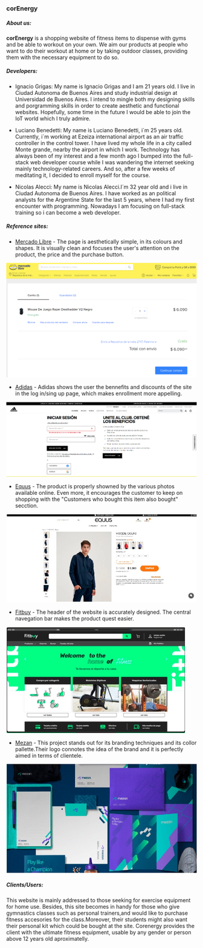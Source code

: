  ### **corEnergy**

##### About us:

**corEnergy** is a shopping website of fitness items to dispense with gyms and be able to workout on your own. We aim our products at people who want to do their workout at home or by taking outdoor classes, providing them with the necessary equipment to do so.

##### Developers:

- Ignacio Grigas: My name is Ignacio Grigas and I am 21 years old. I live in Ciudad Autonoma de Buenos Aires and study industrial design at Universidad de Buenos Aires. I intend to mingle both my designing skills and porgramming skills in order to create aesthetic and functional websites. Hopefully, some time in the future I would be able to join the IoT world which I truly admire.

- Luciano Benedetti: My name is Luciano Benedetti, i´m 25 years old. Currently, i´m working at Ezeiza international airport as an air traffic controller in the control tower.
I have lived my whole life in a city called Monte grande, nearby the airport in which I work. 
Technology has always been of my interest and a few month ago I bumped into the full-stack web developer course while I was wandering the internet seeking mainly technology-related careers.
And so, after a few weeks of meditating it, I decided to enroll myself for the course.

- Nicolas Alecci: My name is Nicolas Alecci.I´m 32 year old and i live in Ciudad Autonoma de Buenos Aires. I have worked as an political analysts for the Argentine State for the last 5 years, where I had my first encounter with programming. Nowadays I am focusing on full-stack training so i can become a web developer.


##### Reference sites:

- [Mercado Libre](https://www.mercadolibre.com.ar/gz/cart) - The page is aesthetically simple, in its colours and shapes. It is visually clean and focuses the user's attention on the product, the price and the purchase button.


![Mercado_Libre](/Inspirations_and_Wireframes/Mercado_Libre.png)



- [Adidas](https://www.adidas.com.ar/account-login) - Adidas shows the user the bennefits and discounts of the site in the log in/sing up page, which makes enrollment more appelling.


![Adidas](/Inspirations_and_Wireframes/Adiddas.png)



- [Equus](https://www.equus.com.ar/16spcl0017n4-14-hoodie-golfo/p) - The product is properly showned by the various photos available online. Even more, it encourages the customer to keep on shopping with the "Customers who bought this item also bought" secction.


![Equus](/Inspirations_and_Wireframes/Equus.jpeg)



- [Fitbuy](https://www.fitbuy.com.mx/) - The header of the website is accurately designed. The central navegation bar makes the product quest easier.


![Fitbuy](/Inspirations_and_Wireframes/Fitbuy.jpeg)



- [Mezan](https://www.behance.net/gallery/103870735/Mezan-brand-design?tracking_source=search_projects_recommended%7Cmezan) - This project stands out for its branding techniques and its collor pallette.Their logo connotes the idea of the brand and it is perfectly aimed in terms of clientele. 


![Mezan](/Inspirations_and_Wireframes/Mezan.jpeg)


##### Clients/Users:

This website is mainly addressed to those seeking for exercise equipment for home use.
Besides, this site becomes in handy for those who give gymnastics classes such as personal trainers,and would like to purchase fitness accesories for the class.Moreover, their students might also want their personal kit which could be bought at the site.
 Corenergy provides the client with the ultimate fitness equipment, usable by any gender or person above 12 years old aproximatelly.